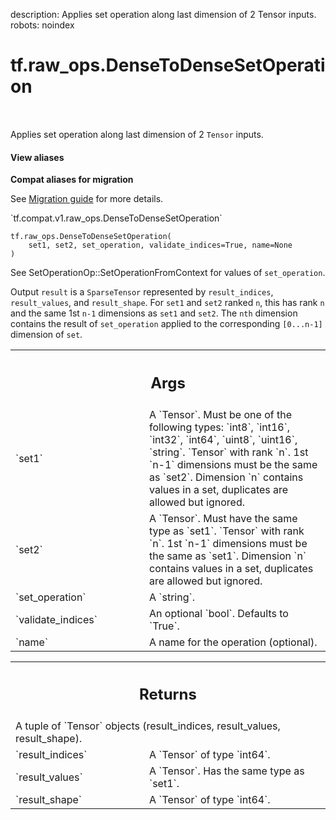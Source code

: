 description: Applies set operation along last dimension of 2 Tensor inputs.
robots: noindex

# tf.raw_ops.DenseToDenseSetOperation

<!-- Insert buttons and diff -->

<table class="tfo-notebook-buttons tfo-api nocontent" align="left">

</table>



Applies set operation along last dimension of 2 `Tensor` inputs.


<section class="expandable">
  <h4 class="showalways">View aliases</h4>
  <p>
<b>Compat aliases for migration</b>
<p>See
<a href="https://www.tensorflow.org/guide/migrate">Migration guide</a> for
more details.</p>
<p>`tf.compat.v1.raw_ops.DenseToDenseSetOperation`</p>
</p>
</section>

<pre class="devsite-click-to-copy prettyprint lang-py tfo-signature-link">
<code>tf.raw_ops.DenseToDenseSetOperation(
    set1, set2, set_operation, validate_indices=True, name=None
)
</code></pre>



<!-- Placeholder for "Used in" -->

See SetOperationOp::SetOperationFromContext for values of `set_operation`.

Output `result` is a `SparseTensor` represented by `result_indices`,
`result_values`, and `result_shape`. For `set1` and `set2` ranked `n`, this
has rank `n` and the same 1st `n-1` dimensions as `set1` and `set2`. The `nth`
dimension contains the result of `set_operation` applied to the corresponding
`[0...n-1]` dimension of `set`.

<!-- Tabular view -->
 <table class="responsive fixed orange">
<colgroup><col width="214px"><col></colgroup>
<tr><th colspan="2"><h2 class="add-link">Args</h2></th></tr>

<tr>
<td>
`set1`<a id="set1"></a>
</td>
<td>
A `Tensor`. Must be one of the following types: `int8`, `int16`, `int32`, `int64`, `uint8`, `uint16`, `string`.
`Tensor` with rank `n`. 1st `n-1` dimensions must be the same as `set2`.
Dimension `n` contains values in a set, duplicates are allowed but ignored.
</td>
</tr><tr>
<td>
`set2`<a id="set2"></a>
</td>
<td>
A `Tensor`. Must have the same type as `set1`.
`Tensor` with rank `n`. 1st `n-1` dimensions must be the same as `set1`.
Dimension `n` contains values in a set, duplicates are allowed but ignored.
</td>
</tr><tr>
<td>
`set_operation`<a id="set_operation"></a>
</td>
<td>
A `string`.
</td>
</tr><tr>
<td>
`validate_indices`<a id="validate_indices"></a>
</td>
<td>
An optional `bool`. Defaults to `True`.
</td>
</tr><tr>
<td>
`name`<a id="name"></a>
</td>
<td>
A name for the operation (optional).
</td>
</tr>
</table>



<!-- Tabular view -->
 <table class="responsive fixed orange">
<colgroup><col width="214px"><col></colgroup>
<tr><th colspan="2"><h2 class="add-link">Returns</h2></th></tr>
<tr class="alt">
<td colspan="2">
A tuple of `Tensor` objects (result_indices, result_values, result_shape).
</td>
</tr>
<tr>
<td>
`result_indices`<a id="result_indices"></a>
</td>
<td>
A `Tensor` of type `int64`.
</td>
</tr><tr>
<td>
`result_values`<a id="result_values"></a>
</td>
<td>
A `Tensor`. Has the same type as `set1`.
</td>
</tr><tr>
<td>
`result_shape`<a id="result_shape"></a>
</td>
<td>
A `Tensor` of type `int64`.
</td>
</tr>
</table>

